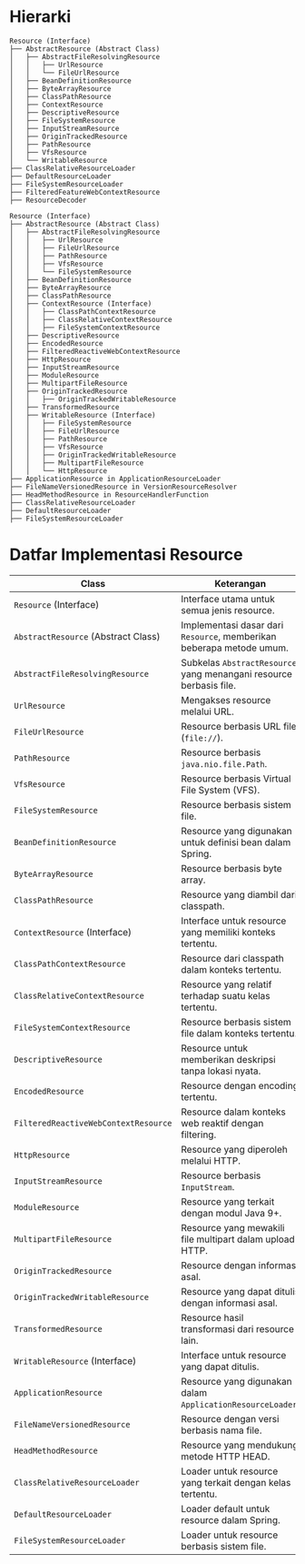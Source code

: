 # Hierarki
```text
Resource (Interface)
├── AbstractResource (Abstract Class)
│   ├── AbstractFileResolvingResource
│   │   ├── UrlResource
│   │   └── FileUrlResource
│   ├── BeanDefinitionResource
│   ├── ByteArrayResource
│   ├── ClassPathResource
│   ├── ContextResource
│   ├── DescriptiveResource
│   ├── FileSystemResource
│   ├── InputStreamResource
│   ├── OriginTrackedResource
│   ├── PathResource
│   ├── VfsResource
│   └── WritableResource
├── ClassRelativeResourceLoader
├── DefaultResourceLoader
├── FileSystemResourceLoader
├── FilteredFeatureWebContextResource
├── ResourceDecoder

Resource (Interface)
├── AbstractResource (Abstract Class)
│   ├── AbstractFileResolvingResource
│   │   ├── UrlResource
│   │   ├── FileUrlResource
│   │   ├── PathResource
│   │   ├── VfsResource
│   │   └── FileSystemResource
│   ├── BeanDefinitionResource
│   ├── ByteArrayResource
│   ├── ClassPathResource
│   ├── ContextResource (Interface)
│   │   ├── ClassPathContextResource
│   │   ├── ClassRelativeContextResource
│   │   ├── FileSystemContextResource
│   ├── DescriptiveResource
│   ├── EncodedResource
│   ├── FilteredReactiveWebContextResource
│   ├── HttpResource
│   ├── InputStreamResource
│   ├── ModuleResource
│   ├── MultipartFileResource
│   ├── OriginTrackedResource
│   │   ├── OriginTrackedWritableResource
│   ├── TransformedResource
│   ├── WritableResource (Interface)
│   │   ├── FileSystemResource
│   │   ├── FileUrlResource
│   │   ├── PathResource
│   │   ├── VfsResource
│   │   ├── OriginTrackedWritableResource
│   │   ├── MultipartFileResource
│   │   └── HttpResource
├── ApplicationResource in ApplicationResourceLoader
├── FileNameVersionedResource in VersionResourceResolver
├── HeadMethodResource in ResourceHandlerFunction
├── ClassRelativeResourceLoader
├── DefaultResourceLoader
├── FileSystemResourceLoader

```

# Datfar Implementasi Resource

| **Class**                            | **Keterangan**                                                       |
|--------------------------------------|----------------------------------------------------------------------|
| `Resource` (Interface)               | Interface utama untuk semua jenis resource.                          |
| `AbstractResource` (Abstract Class)  | Implementasi dasar dari `Resource`, memberikan beberapa metode umum. |
| `AbstractFileResolvingResource`      | Subkelas `AbstractResource` yang menangani resource berbasis file.   |
| `UrlResource`                        | Mengakses resource melalui URL.                                      |
| `FileUrlResource`                    | Resource berbasis URL file (`file://`).                              |
| `PathResource`                       | Resource berbasis `java.nio.file.Path`.                              |
| `VfsResource`                        | Resource berbasis Virtual File System (VFS).                         |
| `FileSystemResource`                 | Resource berbasis sistem file.                                       |
| `BeanDefinitionResource`             | Resource yang digunakan untuk definisi bean dalam Spring.            |
| `ByteArrayResource`                  | Resource berbasis byte array.                                        |
| `ClassPathResource`                  | Resource yang diambil dari classpath.                                |
| `ContextResource` (Interface)        | Interface untuk resource yang memiliki konteks tertentu.             |
| `ClassPathContextResource`           | Resource dari classpath dalam konteks tertentu.                      |
| `ClassRelativeContextResource`       | Resource yang relatif terhadap suatu kelas tertentu.                 |
| `FileSystemContextResource`          | Resource berbasis sistem file dalam konteks tertentu.                |
| `DescriptiveResource`                | Resource untuk memberikan deskripsi tanpa lokasi nyata.              |
| `EncodedResource`                    | Resource dengan encoding tertentu.                                   |
| `FilteredReactiveWebContextResource` | Resource dalam konteks web reaktif dengan filtering.                 |
| `HttpResource`                       | Resource yang diperoleh melalui HTTP.                                |
| `InputStreamResource`                | Resource berbasis `InputStream`.                                     |
| `ModuleResource`                     | Resource yang terkait dengan modul Java 9+.                          |
| `MultipartFileResource`              | Resource yang mewakili file multipart dalam upload HTTP.             |
| `OriginTrackedResource`              | Resource dengan informasi asal.                                      |
| `OriginTrackedWritableResource`      | Resource yang dapat ditulis dengan informasi asal.                   |
| `TransformedResource`                | Resource hasil transformasi dari resource lain.                      |
| `WritableResource` (Interface)       | Interface untuk resource yang dapat ditulis.                         |
| `ApplicationResource`                | Resource yang digunakan dalam `ApplicationResourceLoader`.           |
| `FileNameVersionedResource`          | Resource dengan versi berbasis nama file.                            |
| `HeadMethodResource`                 | Resource yang mendukung metode HTTP HEAD.                            |
| `ClassRelativeResourceLoader`        | Loader untuk resource yang terkait dengan kelas tertentu.            |
| `DefaultResourceLoader`              | Loader default untuk resource dalam Spring.                          |
| `FileSystemResourceLoader`           | Loader untuk resource berbasis sistem file.                          |
